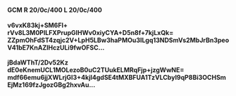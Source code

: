 #### GCM R 20/0c/400 L 20/0c/400
**v6vxK83kj+SM6Fl+**<br/>**rVv8L3M0PlLFXPrupGIHWv0xiyCYA+D5n8f+7kjLxQk=**<br/>**ZZpmOhFdST4zqjc2V+LpH5LBw3haPMOu3ILgq13NDSmVs2MbJrBn3peoV41bE7KnAZlHczULi9fwOFSC...**<br/><br/>
**jBdaWThT/2Dv52Kz**<br/>**dE0eKnemUCL1MOLezoB0uC2TUukELMRqFjp+jzgWwNE=**<br/>**mdf66emu6jjXWLrjGI3+4kjl4gdSE4tMXBFUA1TzVLCbyI9qP8Bi3OCHSmEjMz169fzJgozGBg2hxvAu...**